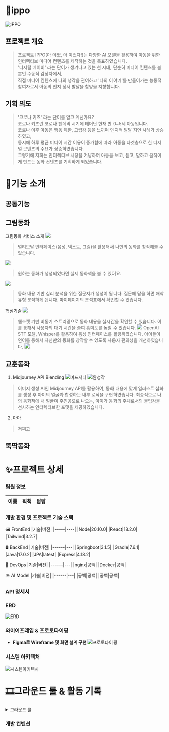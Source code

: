# 🎁ippo

![IPPO](https://i.imgur.com/oYark9v.png)

## 프로젝트 개요
> 프로젝트 IPPO(아 이뽀, 아 이쁘다!)는 다양한 AI 모델을 활용하여 아동을 위한 인터렉티브 미디어 컨텐츠를 제작하는 것을 목표하였습니다. <br/>
> '디지털 베이비' 라는 단어가 생겨나고 있는 현 시대, 단순히 미디어 컨텐츠를 볼 뿐인 수동적 감상자에서, <br/>
> 직접 미디어 컨텐츠에 나의 생각을 관여하고 '나의 이야기'를 만들어가는 능동적 참여자로서 아동의 인지 정서 발달을 함양을 지향합니다.

## 기획 의도
> '코로나 키즈' 라는 단어를 알고 계신가요? <br/>
> 코로나 키즈란 코로나 팬데믹 시기에 태어난 현재 만 0~5세 아동입니다.<br/>
> 코로나 이후 아동은 행동 제한, 고립감 등을 느끼며 인지적 발달 지연 사례가 상승하였고,<br/>
> 동시에 하루 평균 미디어 시간 이용이 증가함에 따라 아동을 타겟층으로 한 디지털 콘텐츠의 수요가 상승하였습니다.<br/>
> 그렇기에 저희는 인터렉티브 시장을 겨냥하여 아동을 보고, 듣고, 말하고 움직이게 만드는 동화 컨텐츠를 기획하게 되었습니다.<br/>

# 🧸기능 소개
## 공통기능


## 그림동화
그림동화 서비스 소개
![](https://imgur.com/0geuLf6)
> 멀티모달 인터페이스(음성, 텍스트, 그림)을 활용해서 나만의 동화를 창작해볼 수 있습니다.

![](https://imgur.com/yqploSb)
> 원하는 동화가 생성되었다면 실제 동화책을 볼 수 있어요.

![](https://imgur.com/JsYA9Ok)
> 동화 내용 기반 심리 분석을 위한 질문지가 생성이 됩니다. 질문에 답을 하면 애착유형 분석하게 됩니다. 마이페이지의 분석표에서 확인할 수 있습니다.

핵심기술
![](https://imgur.com/1lYe5Km)
> 웹소켓 기반 비동기 스트리밍으로 동화 내용을 실시간을 확인할 수 있습니다. 이를 통해서 사용자의 대기 시간을 줄여 흥미도를 높일 수 있습니다.
![](https://imgur.com/lkfP3Uk)
> OpenAI STT 모델, Whisper를 활용하여 음성 인터페이스를 활용하였습니다. 아이들이 언어를 통해서 자신만의 동화를 창작할 수 있도록 사용자 편의성을 개선하였습니다.
![](https://imgur.com/xRpNrHp)


## 교훈동화
1. Midjourney API Blending
![미드저니](https://i.imgur.com/IaxfHud.png)
![완성작](https://i.imgur.com/VU24c30.png)
> 이미지 생성 AI인 Midjourney API를 활용하여, 동화 내용에 맞게 일러스트 삽화를 생성 후 아이의 얼굴과 합성하는 내부 로직을 구현하였습니다.
> 최종적으로 나의 동화책에 내 얼굴이 주인공으로 나오는, 아이가 동화의 주체로서의 몰입감을 선사하는 인터렉티브한 포맷을 제공하였습니다.
2. 아아
> 저쩌고

## 뚝딱동화

# ✨프로젝트 상세

### 팀원 정보
|이름|직책|담당|
|----|----|------------|


### 개발 환경 및 프로젝트 기술 스택
🖼️ FrontEnd
|기술|버전|
|-----|----|
|Node|20.10.0|
|React|18.2.0|
|Tailwind|3.2.7|


🛢️ BackEnd
|기술|버전|
|------|---|
|Springboot|3.1.5|
|Gradle|7.6.1|
|Java|17.0.2|
|JPA|latest|
|Express|4.18.2|



📡 DevOps
|기술|버전|
|------|---|
|nginx|공백|
|Docker|공백|



🪅 AI Model
|기술|버전|
|------|---|
|공백|공백|
|공백|공백|


### API 명세서


### ERD
![ERD](https://i.imgur.com/NnhuuE7.png)

### 와이어프레임 & 프로토타이핑
- **Figma로 Wireframe 및 화면 설계 구현**
![프로토타이핑](https://i.imgur.com/5ptxNE1.png)

### 시스템 아키텍처
![시스템아키텍처](https://i.imgur.com/5JOcKK1.png)

# 🎞️그라운드 룰 & 활동 기록
<details>
<summary>그라운드 룰</summary>
  - 존중해주기</br>
  - 불만이 있을경우 정중하게 대화하기</br>
  - 피치 못할 사정이 있어 결석, 부재 시 연락하기</br>
  - 질문하는데 어려움 느끼지 말기</br>
  - 지각하지 않기 (하게 되면 팀원들한테 알리기)</br>
  - 프로젝트 회의에 적극적으로 임하기</br>
  - 회의 진행 시 자신의 생각을 잘 정리해서 말하기</br>
</details>

### 개발 컨벤션

